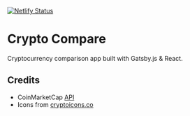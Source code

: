 [![Netlify Status](https://api.netlify.com/api/v1/badges/c4b4011e-da9e-44b8-a92b-e328df408328/deploy-status)](https://app.netlify.com/sites/cryptocompare/deploys)
# Crypto Compare
Cryptocurrency comparison app built with Gatsby.js & React.

## Credits
- CoinMarketCap [API](https://coinmarketcap.com/api)
- Icons from [cryptoicons.co](http://cryptoicons.co/)
